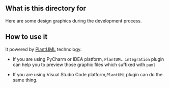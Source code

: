 ## What is this directory for

Here are some design graphics during the development process.

## How to use it

 It powered by [PlantUML](https://plantuml.com) technology.

- If you are using PyCharm or IDEA platform, `PlantUML integration` plugin can help you to preview those graphic files which suffixed with `puml`

- If you are using Visual Studio Code platform,`PlantUML` plugin can do the same thing.